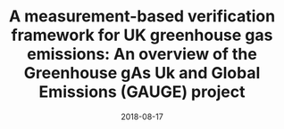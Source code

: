 ---
title: "A measurement-based verification framework for UK greenhouse gas emissions: An overview of the Greenhouse gAs Uk and Global Emissions (GAUGE) project"
collection: publications
permalink: /publication/2018-08-17-Palmer
date: 2018-08-17
venue: 'Atmospheric Chemistry and Physics'
paperurl: 'https://doi.org/doi:10.5194/acp-18-11753-2018'
citation: '<b>36</b> - Palmer P.I., ODoherty S., Allen G., Bower K., Bosch H. et al., A measurement-based verification framework for UK greenhouse gas emissions: An overview of the Greenhouse gAs Uk and Global Emissions (GAUGE) project, Atmospheric Chemistry and Physics, 18, 11753-11777, (2018-08-17). <a href="https://doi.org/doi:10.5194/acp-18-11753-2018">doi:10.5194/acp-18-11753-2018</a> (cited 17 times)

'
---